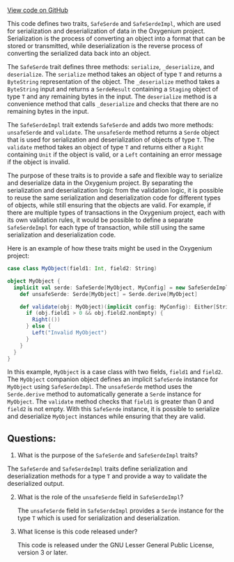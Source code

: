 [View code on GitHub](https://github.com/oxygenium/oxygenium/protocol/src/main/scala/org/oxygenium/protocol/SafeSerde.scala)

This code defines two traits, `SafeSerde` and `SafeSerdeImpl`, which are used for serialization and deserialization of data in the Oxygenium project. Serialization is the process of converting an object into a format that can be stored or transmitted, while deserialization is the reverse process of converting the serialized data back into an object.

The `SafeSerde` trait defines three methods: `serialize`, `_deserialize`, and `deserialize`. The `serialize` method takes an object of type `T` and returns a `ByteString` representation of the object. The `_deserialize` method takes a `ByteString` input and returns a `SerdeResult` containing a `Staging` object of type `T` and any remaining bytes in the input. The `deserialize` method is a convenience method that calls `_deserialize` and checks that there are no remaining bytes in the input.

The `SafeSerdeImpl` trait extends `SafeSerde` and adds two more methods: `unsafeSerde` and `validate`. The `unsafeSerde` method returns a `Serde` object that is used for serialization and deserialization of objects of type `T`. The `validate` method takes an object of type `T` and returns either a `Right` containing `Unit` if the object is valid, or a `Left` containing an error message if the object is invalid.

The purpose of these traits is to provide a safe and flexible way to serialize and deserialize data in the Oxygenium project. By separating the serialization and deserialization logic from the validation logic, it is possible to reuse the same serialization and deserialization code for different types of objects, while still ensuring that the objects are valid. For example, if there are multiple types of transactions in the Oxygenium project, each with its own validation rules, it would be possible to define a separate `SafeSerdeImpl` for each type of transaction, while still using the same serialization and deserialization code. 

Here is an example of how these traits might be used in the Oxygenium project:

```scala
case class MyObject(field1: Int, field2: String)

object MyObject {
  implicit val serde: SafeSerde[MyObject, MyConfig] = new SafeSerdeImpl[MyObject, MyConfig] {
    def unsafeSerde: Serde[MyObject] = Serde.derive[MyObject]

    def validate(obj: MyObject)(implicit config: MyConfig): Either[String, Unit] = {
      if (obj.field1 > 0 && obj.field2.nonEmpty) {
        Right(())
      } else {
        Left("Invalid MyObject")
      }
    }
  }
}
```

In this example, `MyObject` is a case class with two fields, `field1` and `field2`. The `MyObject` companion object defines an implicit `SafeSerde` instance for `MyObject` using `SafeSerdeImpl`. The `unsafeSerde` method uses the `Serde.derive` method to automatically generate a `Serde` instance for `MyObject`. The `validate` method checks that `field1` is greater than 0 and `field2` is not empty. With this `SafeSerde` instance, it is possible to serialize and deserialize `MyObject` instances while ensuring that they are valid.
## Questions: 
 1. What is the purpose of the `SafeSerde` and `SafeSerdeImpl` traits?
   
   The `SafeSerde` and `SafeSerdeImpl` traits define serialization and deserialization methods for a type `T` and provide a way to validate the deserialized output. 

2. What is the role of the `unsafeSerde` field in `SafeSerdeImpl`?
   
   The `unsafeSerde` field in `SafeSerdeImpl` provides a `Serde` instance for the type `T` which is used for serialization and deserialization.

3. What license is this code released under?
   
   This code is released under the GNU Lesser General Public License, version 3 or later.